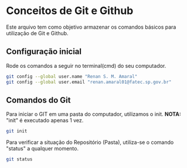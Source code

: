 # Conceitos de Git e Github
Este arquivo tem como objetivo armazenar os comandos básicos para utilização de Git e Github.

## Configuração inicial
Rode os comandos a seguir no terminal(cmd) do seu computador.
```bash
git config --global user.name "Renan S. M. Amaral"
git config --global user.email "renan.amaral01@fatec.sp.gov.br"
```

## Comandos do Git
Para iniciar o GIT em uma pasta do computador, utilizamos o init.
**NOTA:** "init" é executado apenas 1 vez.
```bash
git init
```

Para verificar a situação do Repositório (Pasta), utiliza-se o comando "status" a qualquer momento.
```bash
git status
```